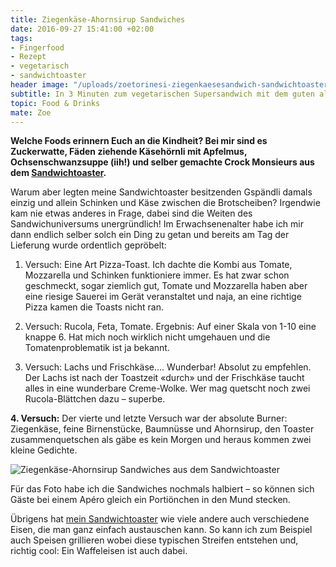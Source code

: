 ```yaml
---
title: Ziegenkäse-Ahornsirup Sandwiches
date: 2016-09-27 15:41:00 +02:00
tags:
- Fingerfood
- Rezept
- vegetarisch
- sandwichtoaster
header image: "/uploads/zoetorinesi-ziegenkaesesandwich-sandwichtoaster-siroop.JPG"
subtitle: In 3 Minuten zum vegetarischen Supersandwich mit dem guten alten Sandwichtoaster.
topic: Food & Drinks
mate: Zoe
---
```


**Welche Foods erinnern Euch an die Kindheit? Bei mir sind es Zuckerwatte, Fäden ziehende Käsehörnli mit Apfelmus, Ochsenschwanzsuppe (iih!) und selber gemachte Crock Monsieurs aus dem [Sandwichtoaster](https://siroop.ch/wohnen-haushalt/kuechengeraete/toaster?q=Sandwich&utm_source=smates&utm_medium=editorial&utm_campaign=smates_q416_zoe&utm_content=sandwichtoaster).**

Warum aber legten meine Sandwichtoaster besitzenden Gspändli damals einzig und allein Schinken und Käse zwischen die Brotscheiben? Irgendwie kam nie etwas anderes in Frage, dabei sind die Weiten des Sandwichuniversums unergründlich! Im Erwachsenenalter habe ich mir dann endlich selber solch ein Ding zu getan und bereits am Tag der Lieferung wurde ordentlich gepröbelt:

1. Versuch:
Eine Art Pizza-Toast. Ich dachte die Kombi aus Tomate, Mozzarella und Schinken funktioniere immer. Es hat zwar schon geschmeckt, sogar ziemlich gut, Tomate und Mozzarella haben aber eine riesige Sauerei im Gerät veranstaltet und naja, an eine richtige Pizza kamen die Toasts nicht ran.

1. Versuch:
Rucola, Feta, Tomate. Ergebnis: Auf einer Skala von 1-10 eine knappe 6. Hat mich noch wirklich nicht umgehauen und die Tomatenproblematik ist ja bekannt.

1. Versuch:
Lachs und Frischkäse.... Wunderbar! Absolut zu empfehlen. Der Lachs ist nach der Toastzeit «durch» und der Frischkäse taucht alles in eine wunderbare Creme-Wolke. Wer mag quetscht noch zwei Rucola-Blättchen dazu – superbe.

**4. Versuch:** Der vierte und letzte Versuch war der absolute Burner: Ziegenkäse, feine Birnenstücke, Baumnüsse und Ahornsirup, den Toaster zusammenquetschen als gäbe es kein Morgen und heraus kommen zwei kleine Gedichte.


![Ziegenkäse-Ahornsirup Sandwiches aus dem Sandwichtoaster](/uploads/zoetorinesi-shoppingmate-sandwich-siroop.jpg)


Für das Foto habe ich die Sandwiches nochmals halbiert – so können sich Gäste bei einem Apéro gleich ein Portiönchen in den Mund stecken.

Übrigens hat [mein Sandwichtoaster](https://siroop.ch/wohnen-haushalt/kuechengeraete/toaster/tristar-sandwich-maker-sa-3056-284190) wie viele andere auch verschiedene Eisen, die man ganz einfach austauschen kann. So kann ich zum Beispiel auch Speisen grillieren wobei diese typischen Streifen entstehen und, richtig cool: Ein Waffeleisen ist auch dabei.